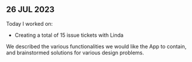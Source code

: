 ## 26 JUL 2023

Today I worked on:

* Creating a total of 15 issue tickets with Linda

We described the various functionalities we would like the App to contain, and brainstormed solutions for various design problems.
